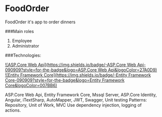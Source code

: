 # FoodOrder
FoodOrder it's app to order dinners

###Main roles
1. Employee
2. Administrator

###Technologies:

[![ASP.Core Web Api](https://img.shields.io/badge/-ASP.Core Web Api-090909?style=for-the-badge&logo=ASP.Core Web Api&logoColor=27A0D9)](https://github.com/ItIsWayOfLife/FoodOrder/tree/main/src/API)
[![Entity Framework Core](https://img.shields.io/badge/-Entity Framework Core-090909?style=for-the-badge&logo=Entity Framework Core&logoColor=007BB6)](https://github.com/ItIsWayOfLife/FoodOrder/blob/main/src/Infrastructure/Entities/ApplicationContext.cs)

ASP.Core Web Api, Entity Framework Core, Mssql Server, ASP.Core Identity, Angular, iTextSharp, AutoMapper, JWT, Swagger, Unit testing
Patterns: Repository, Unit of Work, MVC
Use dependency injection, logging of actions.

